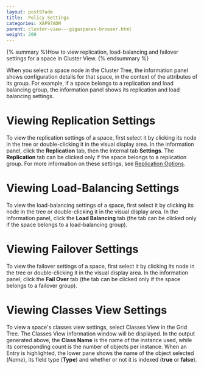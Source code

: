 ```yaml
---
layout: post97adm
title:  Policy Settings
categories: XAP97ADM
parent: cluster-view---gigaspaces-browser.html
weight: 200
---
```


{% summary %}How to view replication, load-balancing and failover settings for a space in Cluster View. {% endsummary %}



When you select a space node in the Cluster Tree, the information panel shows configuration details for that space, in the context of the attributes of its group. For example, if a space belongs to a replication and load balancing group, the information panel shows its replication and load balancing settings.

# Viewing Replication Settings

To view the replication settings of a space, first select it by clicking its node in the tree or double-clicking it in the visual display area. In the information panel, click the **Replication** tab, then the internal tab **Settings**. The **Replication** tab can be clicked only if the space belongs to a replication group.
For more information on these settings, see [Replication Options](./replication-group---gigaspaces-browser.html).

# Viewing Load-Balancing Settings

To view the load-balancing settings of a space, first select it by clicking its node in the tree or double-clicking it in the visual display area. In the information panel, click the **Load Balancing** tab (the tab can be clicked only if the space belongs to a load-balancing group).

# Viewing Failover Settings

To view the failover settings of a space, first select it by clicking its node in the tree or double-clicking it in the visual display area. In the information panel, click the **Fail Over** tab (the tab can be clicked only if the space belongs to a failover group).

# Viewing Classes View Settings

To view a space's classes view settings, select Classes View in the Grid Tree. The Classes View Information window will be displayed.
In the output generated above, the **Class Name** is the name of the instance used, while its corresponding count is the number of objects per instance. When an Entry is highlighted, the lower pane shows the name of the object selected (*Name*), its field type (**Type**) and whether or not it is indexed (**true** or **false**).

